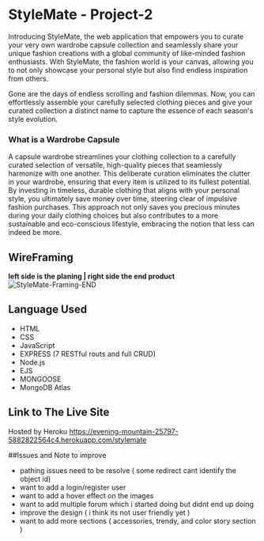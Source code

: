 # StyleMate - Project-2


Introducing StyleMate, the web application that empowers you to curate your very own wardrobe capsule collection and seamlessly share your unique fashion creations with a global community of like-minded fashion enthusiasts. With StyleMate, the fashion world is your canvas, allowing you to not only showcase your personal style but also find endless inspiration from others.

Gone are the days of endless scrolling and fashion dilemmas. Now, you can effortlessly assemble your carefully selected clothing pieces and give your curated collection a distinct name to capture the essence of each season's style evolution.

### What is a Wardrobe Capsule

A capsule wardrobe streamlines your clothing collection to a carefully curated selection of versatile, high-quality pieces that seamlessly harmonize with one another. This deliberate curation eliminates the clutter in your wardrobe, ensuring that every item is utilized to its fullest potential. By investing in timeless, durable clothing that aligns with your personal style, you ultimately save money over time, steering clear of impulsive fashion purchases. This approach not only saves you precious minutes during your daily clothing choices but also contributes to a more sustainable and eco-conscious lifestyle, embracing the notion that less can indeed be more.

## WireFraming 
**left side is the planing | right side the end product**
![StyleMate-Framing-END](https://github.com/Hirostory/Project2/assets/135872883/c10fea4f-dce4-4a37-8615-2a9b1c9b38eb)

## Language Used 

- HTML 
- CSS 
- JavaScript
- EXPRESS (7 RESTful routs and full CRUD)
- Node.js
- EJS
- MONGOOSE
- MongoDB Atlas 

## Link to The Live Site 

Hosted by Heroku 
https://evening-mountain-25797-5882822564c4.herokuapp.com/stylemate

##Issues and Note to improve 


- pathing issues need to be resolve ( some redirect cant identify the object id)
- want to add a login/register user
- want to add a hover effect on the images
- want to add multiple forum which i started doing but didnt end up doing
- improve the design ( i think its not user friendly yet )
- want to add more sections ( accessories, trendy, and color story section )
